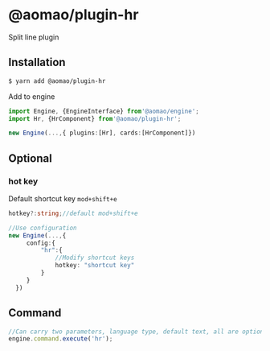 # @aomao/plugin-hr

Split line plugin

## Installation

```bash
$ yarn add @aomao/plugin-hr
```

Add to engine

```ts
import Engine, {EngineInterface} from'@aomao/engine';
import Hr, {HrComponent} from'@aomao/plugin-hr';

new Engine(...,{ plugins:[Hr], cards:[HrComponent]})
```

## Optional

### hot key

Default shortcut key `mod+shift+e`

```ts
hotkey?:string;//default mod+shift+e

//Use configuration
new Engine(...,{
     config:{
         "hr":{
             //Modify shortcut keys
             hotkey: "shortcut key"
         }
     }
  })
```

## Command

```ts
//Can carry two parameters, language type, default text, all are optional
engine.command.execute('hr');
```

